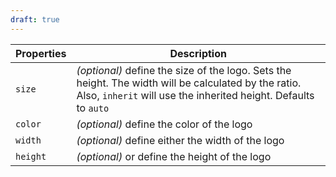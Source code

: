 ```yaml
---
draft: true
---
```


| Properties | Description                                                                                                                                                             |
| ---------- | ----------------------------------------------------------------------------------------------------------------------------------------------------------------------- |
| `size`     | _(optional)_ define the size of the logo. Sets the height. The width will be calculated by the ratio. Also, `inherit` will use the inherited height. Defaults to `auto` |
| `color`    | _(optional)_ define the color of the logo                                                                                                                               |
| `width`    | _(optional)_ define either the width of the logo                                                                                                                        |
| `height`   | _(optional)_ or define the height of the logo                                                                                                                           |
